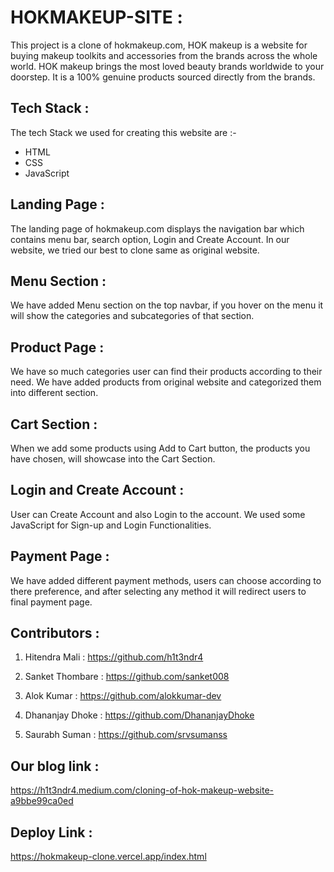# HOKMAKEUP-SITE :

This project is a clone of hokmakeup.com, HOK makeup is a website for buying makeup toolkits and accessories from the brands across the whole world. HOK makeup brings the most loved beauty brands worldwide to your doorstep. It is a 100% genuine products sourced directly from the brands.


## Tech Stack :

The tech Stack we used for creating this website are :-

- HTML 
- CSS
- JavaScript


## Landing Page :
The landing page of hokmakeup.com displays the navigation bar which contains menu bar, search option, Login and Create Account.
In our website, we tried our best to clone same as original website.


## Menu Section :
We have added Menu section on the top navbar, if you hover on the menu it will show the categories and subcategories of that section.


## Product Page :
We have so much categories user can find their products according to their need. We have added products from original website and categorized them into different section.


## Cart Section :
When we add some products using Add to Cart button, the products you have chosen, will showcase into the Cart Section.


## Login and Create Account : 
User can Create Account and also Login to the account. We used some JavaScript for Sign-up and Login Functionalities.


## Payment Page :
We have added different payment methods, users can choose according to there preference, and after selecting any method it will redirect users to final payment page.


## Contributors :

1. Hitendra Mali : https://github.com/h1t3ndr4

2. Sanket Thombare : https://github.com/sanket008

3. Alok Kumar : https://github.com/alokkumar-dev

4. Dhananjay Dhoke : https://github.com/DhananjayDhoke

5. Saurabh Suman : https://github.com/srvsumanss


## Our blog link :
https://h1t3ndr4.medium.com/cloning-of-hok-makeup-website-a9bbe99ca0ed


## Deploy Link :
https://hokmakeup-clone.vercel.app/index.html
